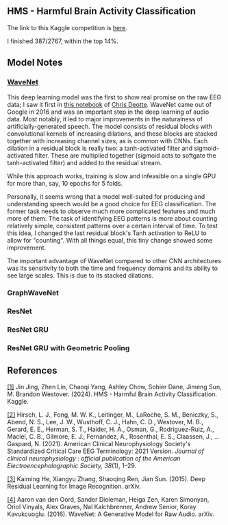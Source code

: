 ## HMS - Harmful Brain Activity Classification

The link to this Kaggle competition is [here](https://www.kaggle.com/competitions/hms-harmful-brain-activity-classification/overview).  

I finished 387/2767, within the top 14%.

## Model Notes

### [WaveNet](https://doi.org/10.48550/arXiv.1609.03499)
This deep learning model was the first to show real promise on the raw EEG data; I saw it first in [this notebook](https://www.kaggle.com/code/cdeotte/wavenet-starter-lb-0-52) of [Chris Deotte](https://www.kaggle.com/cdeotte). WaveNet came out of Google in 2016 and was an important step in the deep learning of audio data. Most notably, it led to major improvements in the naturalness of artificially-generated speech. The model consists of residual blocks with convolutional kernels of increasing dilations, and these blocks are stacked together with increasing channel sizes, as is common with CNNs. Each dilation in a residual block is really two: a tanh-activated filter and sigmoid-activated filter. These are multiplied together (sigmoid acts to softgate the tanh-activated filter) and added to the residual stream.

While this approach works, training is slow and infeasible on a single GPU for more than, say, 10 epochs for 5 folds.

Personally, it seems wrong that a model well-suited for producing and understanding speech would be a good choice for EEG classification. The former task needs to observe much more complicated features and much more of them. The task of identifying EEG patterns is more about counting relatively simple, consistent patterns over a certain interval of time. To test this idea, I changed the last residual block's Tanh activation to ReLU to allow for "counting". With all things equal, this tiny change showed some improvement.

The important advantage of WaveNet compared to other CNN architectures was its sensitivity to both the time and frequency domains and its ability to see large scales. This is due to its stacked dilations.

### GraphWaveNet

### ResNet

### ResNet GRU

### ResNet GRU with Geometric Pooling

## References

[[1]](https://kaggle.com/competitions/hms-harmful-brain-activity-classification) Jin Jing, Zhen Lin, Chaoqi Yang, Ashley Chow, Sohier Dane, Jimeng Sun, M. Brandon Westover. (2024). HMS - Harmful Brain Activity Classification. Kaggle.

[[2]](https://doi.org/10.1097/WNP.0000000000000806) Hirsch, L. J., Fong, M. W. K., Leitinger, M., LaRoche, S. M., Beniczky, S., Abend, N. S., Lee, J. W., Wusthoff, C. J., Hahn, C. D., Westover, M. B., Gerard, E. E., Herman, S. T., Haider, H. A., Osman, G., Rodriguez-Ruiz, A., Maciel, C. B., Gilmore, E. J., Fernandez, A., Rosenthal, E. S., Claassen, J., … Gaspard, N. (2021). American Clinical Neurophysiology Society's Standardized Critical Care EEG Terminology: 2021 Version. *Journal of clinical neurophysiology : official publication of the American Electroencephalographic Society, 38*(1), 1–29.

[[3]](https://doi.org/10.48550/arXiv.1512.03385) Kaiming He, Xiangyu Zhang, Shaoqing Ren, Jian Sun. (2015). Deep Residual Learning for Image Recognition. arXiv.

[[4]](https://doi.org/10.48550/arXiv.1609.03499) Aaron van den Oord, Sander Dieleman, Heiga Zen, Karen Simonyan, Oriol Vinyals, Alex Graves, Nal Kalchbrenner, Andrew Senior, Koray Kavukcuoglu. (2016). WaveNet: A Generative Model for Raw Audio. arXiv.